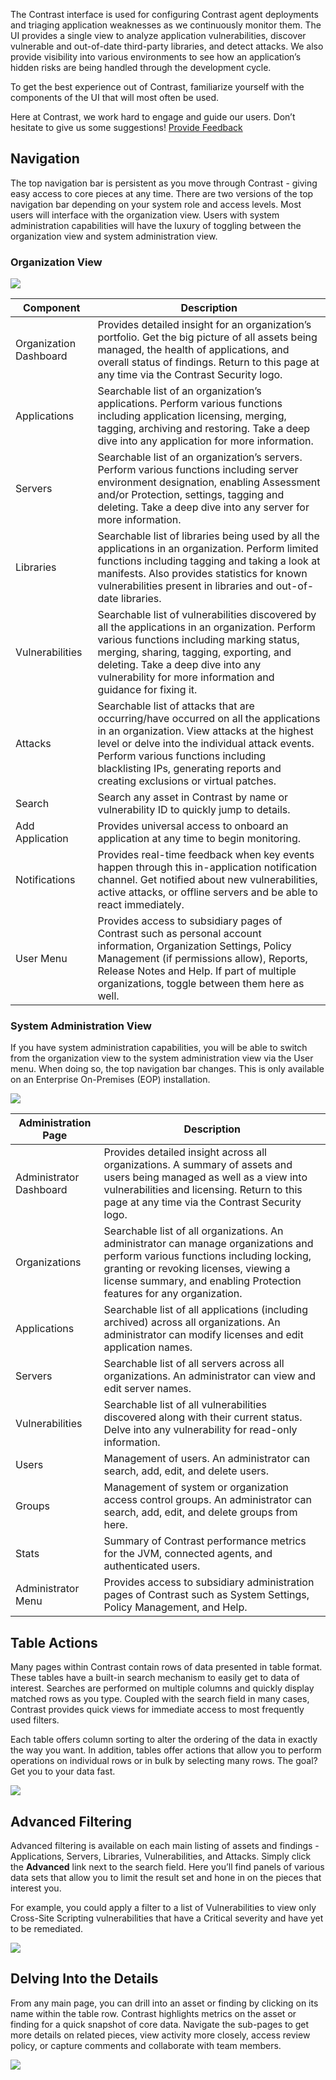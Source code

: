 <!--
title: "Getting Around the Contrast User Interface"
description: "General overview of the Contrast UI"
tags: "UI navigation"
-->

The Contrast interface is used for configuring Contrast agent deployments and triaging application weaknesses as we continuously monitor them. The UI provides a single view to analyze application vulnerabilities, discover vulnerable and out-of-date third-party libraries, and detect attacks. We also provide visibility into various environments to see how an application’s hidden risks are being handled through the development cycle. 

To get the best experience out of Contrast, familiarize yourself with the components of the UI that will most often be used. 

Here at Contrast, we work hard to engage and guide our users. Don’t hesitate to give us some suggestions! 
<a href="mailto:andria.mattsen@contrastsecurity.com; terra.caussin@contrastsecurity.com">Provide Feedback</a>

## Navigation
The top navigation bar is persistent as you move through Contrast - giving easy access to core pieces at any time. There are two versions of the top navigation bar depending on your system role and access levels. Most users will interface with the organization view. Users with system administration capabilities will have the luxury of toggling between the organization view and system administration view.

### Organization View

<a href="assets/images/TopNav_Org.png" rel="lightbox" title="Navigation for an Organization"><img class="thumbnail" src="assets/images/TopNav_Org.png"/></a>

| Component 		     | Description                                                                                                                                                                                  |
|------------------------|----------------------------------------------------------------------------------------------------------------------------------------------------------------------------------------------|
| Organization Dashboard | Provides detailed insight for an organization’s portfolio. Get the big picture of all assets being managed, the health of applications, and overall status of findings. Return to this page at any time via the Contrast Security logo.            |
| Applications 			 | Searchable list of an organization’s applications. Perform various functions including application licensing, merging, tagging, archiving and restoring. Take a deep dive into any application for more information. |
| Servers 		         | Searchable list of an organization’s servers. Perform various functions including server environment designation, enabling Assessment and/or Protection, settings, tagging and deleting. Take a deep dive into any server for more information.                                                                         |
| Libraries 		     | Searchable list of libraries being used by all the applications in an organization. Perform limited functions including tagging and taking a look at manifests. Also provides statistics for known vulnerabilities present in libraries and out-of-date libraries.                          |
| Vulnerabilities        | Searchable list of vulnerabilities discovered by all the applications in an organization. Perform various functions including marking status, merging, sharing, tagging, exporting, and deleting. Take a deep dive into any vulnerability for more information and guidance for fixing it.                                                                    |
| Attacks 			     | Searchable list of attacks that are occurring/have occurred on all the applications in an organization. View attacks at the highest level or delve into the individual attack events. Perform various functions including blacklisting IPs, generating reports and creating exclusions or virtual patches.                                                                                                  |
| Search | Search any asset in Contrast by name or vulnerability ID to quickly jump to details.                                                                                                         |
| Add Application 	     | Provides universal access to onboard an application at any time to begin monitoring.                                                                                                    |
| Notifications 	     | Provides real-time feedback when key events happen through this in-application notification channel. Get notified about new vulnerabilities, active attacks, or offline servers and be able to react immediately.                                                                                                    |
| User Menu 	   	     | Provides access to subsidiary pages of Contrast such as personal account information, Organization Settings, Policy Management (if permissions allow), Reports, Release Notes and Help. If part of multiple organizations, toggle between them here as well.                                                                                                    |

### System Administration View
If you have system administration capabilities, you will be able to switch from the organization view to the system administration view via the User menu. When doing so, the top navigation bar changes. This is only available on an Enterprise On-Premises (EOP) installation.

<a href="assets/images/TopNav_Admin.png" rel="lightbox" title="Navigation for a System Administrator"><img class="thumbnail" src="assets/images/TopNav_Admin.png"/></a>

| Administration Page     | Description                                                                                                |
|-------------------------|------------------------------------------------------------------------------------------------------------|
| Administrator Dashboard | Provides detailed insight across all organizations. A summary of assets and users being managed as well as a view into vulnerabilities and licensing. Return to this page at any time via the Contrast Security logo.                         |
| Organizations           | Searchable list of all organizations. An administrator can manage organizations and perform various functions including locking, granting or revoking licenses, viewing a license summary, and enabling Protection features for any organization.                             |
| Applications            | Searchable list of all applications (including archived) across all organizations. An administrator can modify licenses and edit application names. |
| Servers                 | Searchable list of all servers across all organizations. An administrator can view and edit server names.                                       |
| Vulnerabilities         | Searchable list of all vulnerabilities discovered along with their current status. Delve into any vulnerability for read-only information.           |
| Users                   | Management of users. An administrator can search, add, edit, and delete users.      |
| Groups                  | Management of system or organization access control groups. An administrator can search, add, edit, and delete groups from here.      |
| Stats                   | Summary of Contrast performance metrics for the JVM, connected agents, and authenticated users.      |
| Administrator Menu      | Provides access to subsidiary administration pages of Contrast such as System Settings, Policy Management, and Help.      |


## Table Actions
Many pages within Contrast contain rows of data presented in table format. These tables have a built-in search mechanism to easily get to data of interest. Searches are performed on multiple columns and quickly display matched rows as you type. Coupled with the search field in many cases, Contrast provides quick views for immediate access to most frequently used filters.

Each table offers column sorting to alter the ordering of the data in exactly the way you want. In addition, tables offer actions that allow you to perform operations on individual rows or in bulk by selecting many rows. The goal? Get you to your data fast.

<a href="assets/images/ActionBar_OrgApps.png" rel="lightbox" title="Sample Table Actions"><img class="thumbnail" src="assets/images/ActionBar_OrgApps.png"/></a>

## Advanced Filtering 
Advanced filtering is available on each main listing of assets and findings - Applications, Servers, Libraries, Vulnerabilities, and Attacks. Simply click the **Advanced** link next to the search field. Here you’ll find panels of various data sets that allow you to limit the result set and hone in on the pieces that interest you.

For example, you could apply a filter to a list of Vulnerabilities to view only Cross-Site Scripting vulnerabilities that have a Critical severity and have yet to be remediated. 

<a href="assets/images/TraceFilter.png" rel="lightbox" title="Advanced Filtering"><img class="thumbnail" src="assets/images/TraceFilter.png"/></a>

## Delving Into the Details 
From any main page, you can drill into an asset or finding by clicking on its name within the table row. Contrast highlights metrics on the asset or finding for a quick snapshot of core data. Navigate the sub-pages to get more details on related pieces, view activity more closely, access review policy, or capture comments and collaborate with team members. 

<a href="assets/images/Details.png" rel="lightbox" title="Details View"><img class="thumbnail" src="assets/images/Details.png"/></a>
